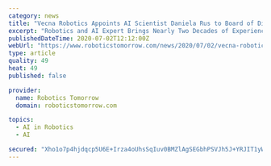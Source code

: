 ```yaml
---
category: news
title: "Vecna Robotics Appoints AI Scientist Daniela Rus to Board of Directors"
excerpt: "Robotics and AI Expert Brings Nearly Two Decades of Experience and Shared Vision for Improving Machine and Human Collaboration"
publishedDateTime: 2020-07-02T12:12:00Z
webUrl: "https://www.roboticstomorrow.com/news/2020/07/02/vecna-robotics-appoints-ai-scientist-daniela-rus-to-board-of-directors/15429/"
type: article
quality: 49
heat: 49
published: false

provider:
  name: Robotics Tomorrow
  domain: roboticstomorrow.com

topics:
  - AI in Robotics
  - AI

secured: "Xho1o7p4hjdqcp5U6E+Irza4oUhsSqIuv0BMZlAgSEGbhPSVJh5J+YRJIT1yWteVFOTi+PnUy4ErCrOsQLzE/Pn3zC4lgss0QssviKf4d+pErDgRPr16kgAZ1eDtu8OE29TzcsBocL9qr1yC8U9dLf3Xu7l0Bd47JmZpaQRVidSgcMH9GAEvpAdDbIYuOnoNMmCOXZu2sQGcH1A4o1NF308xKE2gq9hfY8QUU4eBC/Wwvh5rLIVNQRU6X7dDxr1+DNNSFvz1b91ZnBF6/+GWlh/Lozpb+heBnMDwgtSzZl0Vj52XdeUkdggs7RyMVg5i+WFNuqmYkAs5DVgFnSlAaA==;QnD9jLfON2NfTLyOFlqYBQ=="
---
```


